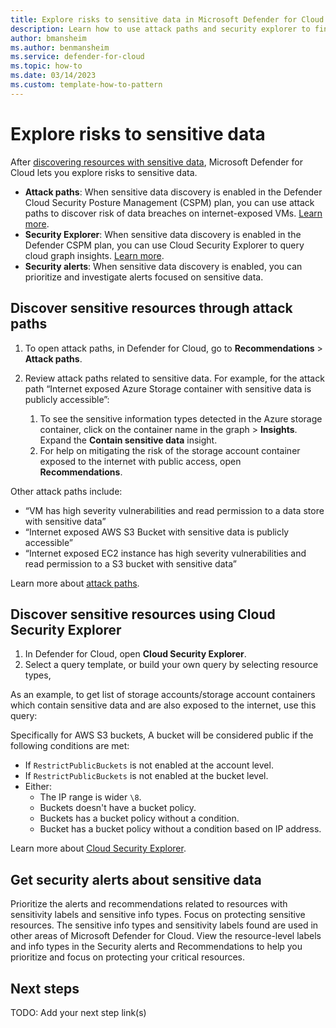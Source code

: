 ```yaml
---
title: Explore risks to sensitive data in Microsoft Defender for Cloud
description: Learn how to use attack paths and security explorer to find and remediate sensitive data risks.
author: bmansheim
ms.author: benmansheim
ms.service: defender-for-cloud
ms.topic: how-to
ms.date: 03/14/2023
ms.custom: template-how-to-pattern
---
```

# Explore risks to sensitive data

After [discovering resources with sensitive data](data-security-posture-enable.md), Microsoft Defender for Cloud lets you explore risks to sensitive data.

- **Attack paths**: When sensitive data discovery is enabled in the Defender Cloud Security Posture Management (CSPM) plan, you can use attack paths to discover risk of data breaches on internet-exposed VMs. [Learn more](concept-data-security-posture.md#data-security-in-defender-cspm).
- **Security Explorer**: When sensitive data discovery is enabled in the Defender CSPM plan, you can use Cloud Security Explorer to query cloud graph insights. [Learn more](concept-data-security-posture.md#data-security-in-defender-cspm).
- **Security alerts**: When sensitive data discovery is enabled, you can prioritize and investigate alerts focused on sensitive data.

## Discover sensitive resources through attack paths

1. To open attack paths, in Defender for Cloud, go to **Recommendations** > **Attack paths**.
1. Review attack paths related to sensitive data. For example, for the attack path “Internet exposed Azure Storage container with sensitive data is publicly accessible”:

    1. To see the sensitive information types detected in the Azure storage container, click on the container name in the graph > **Insights**. Expand the **Contain sensitive data** insight.
    1. For help on mitigating the risk of the storage account container exposed to the internet with public access, open **Recommendations**.

Other attack paths include:

- “VM has high severity vulnerabilities and read permission to a data store with sensitive data”
- “Internet exposed AWS S3 Bucket with sensitive data is publicly accessible”
- “Internet exposed EC2 instance has high severity vulnerabilities and read permission to a S3 bucket with sensitive data”

Learn more about [attack paths](concept-attack-path.md).

## Discover sensitive resources using Cloud Security Explorer 

1. In Defender for Cloud, open **Cloud Security Explorer**.
1. Select a query template, or build your own query by selecting resource types, 

As an example, to get list of storage accounts/storage account containers which contain sensitive data and are also exposed to the internet, use this query:

Specifically for AWS S3 buckets, A bucket will be considered public if the following conditions are met: 

- If `RestrictPublicBuckets` is not enabled at the account level.
- If `RestrictPublicBuckets` is not enabled at the bucket level.
- Either:
    - The IP range is wider `\8`.
    - Buckets doesn't have a bucket policy.
    - Buckets has a bucket policy without a condition.
    - Bucket has a bucket policy without a condition based on IP address.

Learn more about [Cloud Security Explorer](how-to-manage-cloud-security-explorer.md).

## Get security alerts about sensitive data

Prioritize the alerts and recommendations related to resources with sensitivity labels and sensitive info types. Focus on protecting sensitive resources. The sensitive info types and sensitivity labels found are used in other areas of Microsoft Defender for Cloud. View the resource-level labels and info types in the Security alerts and Recommendations to help you prioritize and focus on protecting your critical resources.


## Next steps
TODO: Add your next step link(s)
